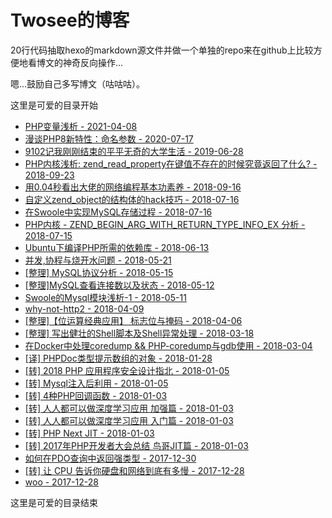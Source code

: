 # Twosee的博客

20行代码抽取hexo的markdown源文件并做一个单独的repo来在github上比较方便地看博文的神奇反向操作...

嗯...鼓励自己多写博文（咕咕咕）。

这里是可爱的目录开始

- [PHP变量浅析 - 2021-04-08](./_/php-var.md)
- [漫谈PHP8新特性：命名参数 - 2020-07-17](./_/php8-rfc-named-params.md)
- [9102记我刚刚结束的平平无奇的大学生活 - 2019-06-28](./_/my-college-life.md)
- [PHP内核浅析: zend_read_property在键值不存在的时候究竟返回了什么? - 2018-09-23](./_/what-are-zend-read-property-doing.md)
- [用0.04秒看出大佬的网络编程基本功素养 - 2018-09-16](./_/tcp-nodelay.md)
- [自定义zend_object的结构体的hack技巧 - 2018-07-16](./_/custom-zend-object-hack-way.md)
- [在Swoole中实现MySQL存储过程 - 2018-07-16](./_/mysql-procedure-implementation-in-swoole.md)
- [PHP内核 - ZEND_BEGIN_ARG_WITH_RETURN_TYPE_INFO_EX 分析 - 2018-07-15](./_/php-zend-arg-info.md)
- [Ubuntu下编译PHP所需的依赖库 - 2018-06-13](./_/ubuntu-php.md)
- [并发,协程与烧开水问题 - 2018-05-21](./_/coroutine-boil-water.md)
- [[整理] MySQL协议分析 - 2018-05-15](./_/mysql-protocol.md)
- [[整理]MySQL查看连接数以及状态 - 2018-05-12](./_/mysql-status-check.md)
- [Swoole的Mysql模块浅析-1 - 2018-05-11](./_/swoole-mysql-analyzation-1.md)
- [why-not-http2 - 2018-04-09](./_/why-not-http2.md)
- [[整理]【位运算经典应用】 标志位与掩码 - 2018-04-06](./_/mask-code.md)
- [[整理] 写出健壮的Shell脚本及Shell异常处理 - 2018-03-18](./_/stronger-shell.md)
- [在Docker中处理coredump && PHP-coredump与gdb使用 - 2018-03-04](./_/php-coredump-in-docker.md)
- [[译] PHPDoc类型提示数组的对象 - 2018-01-28](./_/phpdoc-type-hinting-for-array-of-objects.md)
- [[转] 2018 PHP 应用程序安全设计指北 - 2018-01-05](./_/php-app-security.md)
- [[转] Mysql注入后利用 - 2018-01-05](./_/mysql-injection.md)
- [[转] 4种PHP回调函数 - 2018-01-03](./_/php-callback.md)
- [[转] 人人都可以做深度学习应用 加强篇 - 2018-01-03](./_/ai-everyone-plus.md)
- [[转] 人人都可以做深度学习应用 入门篇 - 2018-01-03](./_/ai-everyone.md)
- [[转] PHP Next JIT - 2018-01-03](./_/php-next-jit.md)
- [[转] 2017年PHP开发者大会总结 鸟哥JIT篇 - 2018-01-03](./_/the-next-generation-of-php.md)
- [如何在PDO查询中返回强类型 - 2017-12-30](./_/how-to-use-strong-type-in-pdo.md)
- [[转] 让 CPU 告诉你硬盘和网络到底有多慢 - 2017-12-28](./_/how-slow-is-disk-and-network.md)
- [woo - 2017-12-28](./_/test.md)

这里是可爱的目录结束
